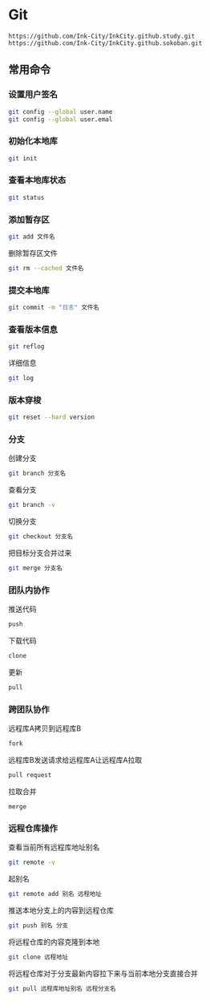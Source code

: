 # Git

```
https://github.com/Ink-City/InkCity.github.study.git
https://github.com/Ink-City/InkCity.github.sokoban.git
```



## 常用命令

### 设置用户签名

```bash
git config --global user.name
git config --global user.emal
```

### 初始化本地库

```bash
git init
```

### 查看本地库状态

```bash
git status
```

### 添加暂存区

```bash
git add 文件名
```

删除暂存区文件

```bash
git rm --cached 文件名
```

### 提交本地库

```bash
git commit -m "日志" 文件名
```

### 查看版本信息

```bash
git reflog
```

详细信息

```bash
git log
```

### 版本穿梭

```bash
git reset --hard version
```

### 分支

创建分支

```bash
git branch 分支名
```

查看分支

```bash
git branch -v
```

切换分支

```bash
git checkout 分支名
```

把目标分支合并过来

```bash
git merge 分支名
```

### 团队内协作

推送代码

```bash
push
```

下载代码

```bash
clone
```

更新

```bash
pull
```

### 跨团队协作

远程库A拷贝到远程库B

```bash
fork
```

远程库B发送请求给远程库A让远程库A拉取

```bash
pull request
```

拉取合并

```
merge
```

### 远程仓库操作

查看当前所有远程库地址别名

```bash
git remote -v
```

起别名

```bash
git remote add 别名 远程地址
```

推送本地分支上的内容到远程仓库

```bash
git push 别名 分支
```

将远程仓库的内容克隆到本地

```bash
git clone 远程地址
```

将远程仓库对于分支最新内容拉下来与当前本地分支直接合并

```bash
git pull 远程库地址别名 远程分支名
```

